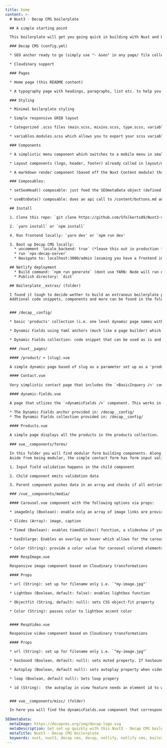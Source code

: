 ```yaml
---
title: home
content: >-
  # Nuxt3 - Decap CMS boilerplate

  ## A simple starting point

  This boilerplate will get you going quick in building with Nuxt and Decap CMS. The base boilerplate consists out of the following:

  ### Decap CMS (config.yml)

  * SEO anchor ready to go (simply use "- &seo" in any page/ file collection)

  * Cloudinary support

  ### Pages

  * Home page (this README content)

  * A typography page with headings, paragraphs, list etc. to help you write your typography styles in one view

  ### Styling

  * Minimal boilerplate styling

  * Simple responsive GRID layout

  * Categorized .scss files (main.scss, mixins.scss, type.scss, variables.scss etc.)

  * variables.modules.scss which allows you to export your scss variables from variables.scss to be used in JS vars. Example: `const color = variables.myColor`

  ### Components

  * A simplistic menu component which switches to a mobile menu in small viewports

  * Layout components (logo, header, footer) already called in layout/default.vue

  * A markdown render component (based off the Nuxt Content module) that can render any markdown string

  ### Composables:

  * setSeoHead() composable: just feed the SEOmetaData object (defined in config.yaml) from your api data; `setSeoHead(apiData.SEOmetaData)`

  * useBtnData() composable: does an api call to /content/buttons.md and returns a single button string. Example `cosnt buttonText = useBtnData('buttonsApi.readmore')` => result: `"hello! Read moar!"`. Conistent button text's throughout your site when using `slot` in a `button.vue` component

  ## Install

  1. Clone this repo: `git clone https://github.com/Sfolkerts89/Nuxt3-starter__Decap-cms.git' or click 'Use this template'

  2. `yarn install` or `npm install`

  4. Run frontend locally: `yarn dev' or `npm run dev'

  3. Boot up Decap CMS locally:
    * uncomment `locale_backend: true` (*leave this out in production for safety's sake*)
    * run `npx-decap-server`
    * Navigate to: localhost:3000/admin (asuming you have a frontend instance running)

  ## Netlify deployment
    * Build command: `npm run generate` (dont use YARN: Node will run out of memory)
    * Publish directory: `dist`

  ## Boilerplate__extras/ (folder)

  I found it tough to decide wether to build an extranous boilerplate packed with features or to keep it clean and simple.. So i did both..
  Addtional code snippets, components and more can be found in the folder 'boilerplate__extras'. If you want to start clean and simple, just delete the folder!


  ### /decap__config/

  * basic 'products' collection (i.e. one level dynamic page names with a re-occuring content structure)

  * Dynamic Fields using Yaml anchors (much like a page builder) which includes a carousel/lightbox option for mulitple images

  * Dynamic Fields collection: code snippet that can be used as is and built upon/ changed to suite your needs.

  ### /nuxt__pages/

  #### /product/ + [slug].vue

  A simple dynamic page based of slug as a parameter set up as a 'products' page. This is in relation to the 'products' colleciton in boilerplate__extras/decap__config/

  #### Contact.vue
  
  Very simplistic contact page that includes the `<BasicInquery />' component. Place the 'forms' folder in a corresponding 'components' folder in your project and uncomment for use.

  #### dynamic-fields.vue

  A page that utlizes the `<dynamicFields />` component. This works in relation with:

  * The Dynamic Fields anchor provided in: /decap__config/
  * The Dynamic Fields collection provided in: /decap__config/
  
  #### Products.vue

  A simple page displays all the products in the products collection. 
 
  ### vue__components/forms/

  In this folder you will find modular form building components. Along with a simple contact form that utilizes a few of these. 
  Aside from being modular, the simple contact form has form input validation:

  1. Input field validation happens in the child component

  2. Child component emits validation data

  3. Parent component pushes data in an array and checks if all entries are valid

  ### /vue__components/media/

  #### Carousel.vue component with the following options via props:

  * imageOnly (Boolean): enable only an array of image links are provided

  * Slides (Array): image, caption

  * Timed (Boolean): enables timedSlides() function, a slideshow if you will

  * hasEnlarge: Enables an overlay on hover which allows for the carousel to enlarge to 100% of the container (full screen function)

  * Color (String): provide a color value for carousel colored elements

  #### RespImage.vue

  Responsive image component based on Cloudinary transformations

  #### Props

  * url (String): set up for filename only i.e. `"my-image.jpg"`

  * Lightbox (Boolean, default: false): enables lightbox function

  * Objectfit (String, default: null): sets CSS object-fit property

  * Color (String): passes color to lightbox accent color


  #### RespVideo.vue

  Responsive video component based on Cloudinary transformations

  #### Props

  * url (String): set up for filename only i.e. `"my-image.jpg"`

  * hasSound (Boolean, default: null): sets muted property. If hasSound is set, video controls will appear to allow playback. Otherwise playback will `autoplay` (if autoplay is set to true)

  * Autoplay (Boolean, default null): sets autoplay property when video is in view

  * loop (Boolean, default null): Sets loop propery

  * id (String):  the autoplay in view feature needs an element id to work. The video is is built using `:id` + `props.url.slice(-10)` (ensures unique id's per page)


  ### vue__components/misc/ (folder)

  In here you will find the dynamicFields.vue component that corresponds with the 'dynamicFields.vue'. You will need this component to render the fields 'dynamic-fields' collection in dynamicFields.vue
  
SEOmetaData:
  metaImage: https://decapcms.org/img/decap-logo.svg
  metaDescription: Get set up quickly with this Nuxt3 - Decap CMS boilerplate
  metaTitle: Nuxt3 - Decap CMS boilerplate
  keywords: nuxt, nuxt3, decap cms, decap, netlify, netlify cms, boilerplate
---
```

